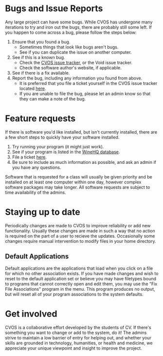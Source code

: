 # Bugs and Issue Reports

Any large project can have some bugs.  While CVOS has undergone many iterations to try and iron out the bugs, there are probably still some left.  If you happen to come across a bug, please follow the steps below:

1. Ensure that you found a bug.
     * Sometimes things that look like bugs aren't bugs.
     * See if you can duplicate the issue on another computer.
2. See if this is a known bug.
     * Check the [CVOS issue tracker](http://github.com/collegiumv/cv_client/issues), or the Void issue tracker.
     * Check the software author's website, if applicable.
3. See if there is a fix available.
4. Report the bug, including any information you found from above.
     * It is preferred that you file a ticket yourself in the CVOS issue tracker located [here](http://github.com/collegiumv/cv_client/issues/).
     * If you are unable to file the bug, please let an admin know so that they can make a note of the bug.

# Feature requests

If there is software you'd like installed, but isn't currently installed, there are a few short steps to quickly have your software installed.

1. Try running your program (it might just work).
2. See if your program is listed in the [WineHQ database](http://appdb.winehq.org).
3. File a ticket [here](http://github.com/collegiumv/cv_client/issues/).
4. Be sure to include as much information as possible, and ask an admin if you have any questions.

Software that is requested for a class will usually be given priority and be installed on at least one computer within one day, however complex software packages may take longer.  All software requests are subject to time availability of the admins.


# Staying up to date

Periodically changes are made to CVOS to improve reliability or add new functionality.  Usually these changes are made in such a way that no action is required on the part of a user to recieve the updates.  Occasionally some changes require manual intervention to modify files in your home directory.

## Default Applications

Default applications are the applications that load when you click on a file for which no other association exists.  If you have made changes and wish to reset to the default application set or believe you may have filetypes bound to programs that cannot correctly open and edit them, you may use the "Fix File Associations" program in the menu.  This program produces no output, but will reset all of your program associations to the system defaults.

# Get involved

CVOS is a collaborative effort developed by the students of CV.  If there's something you want to change or add to the system, do it!  The admins strive to maintain a low barrier of entry for helping out, and whether your skills are grounded in technology, humanities, or health and medicine, we appreciate your unique viewpoint and insight to improve the project.
